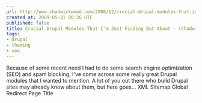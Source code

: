 ```yaml
---
url: http://www.chadwickwood.com/2008/12/crucial-drupal-modules-that-im-just-finding-out-about
created_at: 2009-05-31 00:26 UTC
published: false
title: Crucial Drupal Modules That I'm Just Finding Out About - (Chadwick Wood)
tags:
- drupal
- theming
- seo
---
```


Because of some recent need I had to do some search engine optimization (SEO) and spam blocking, I've come across some really great Drupal modules that I wanted to mention. A lot of you out there who build Drupal sites may already know about them, but here goes...
XML Sitemap
Global Redirect
Page Title
